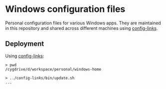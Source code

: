 Windows configuration files
===========================

Personal configuration files for various Windows apps.
They are maintained in this repository and shared across different machines
using [config-links].

[config-links]: https://github.com/egor-tensin/config-links

Deployment
----------

Using [config-links]:

    > pwd
    /cygdrive/d/workspace/personal/windows-home

    > ../config-links/bin/update.sh
    ...
